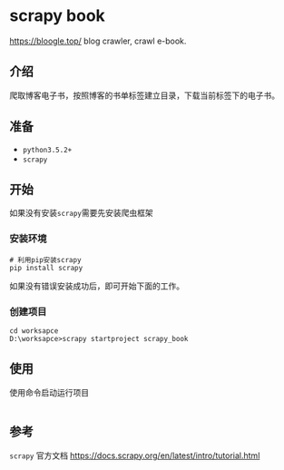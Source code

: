 # scrapy book
https://bloogle.top/ blog crawler, crawl e-book.

## 介绍

爬取博客电子书，按照博客的书单标签建立目录，下载当前标签下的电子书。

## 准备

- `python3.5.2+`
- `scrapy`

## 开始

如果没有安装`scrapy`需要先安装爬虫框架

### 安装环境

```shell
# 利用pip安装scrapy
pip install scrapy
```

如果没有错误安装成功后，即可开始下面的工作。

### 创建项目

```shell
cd worksapce
D:\worksapce>scrapy startproject scrapy_book
```

## 使用

使用命令启动运行项目

```shell

```

## 参考

`scrapy` 官方文档 https://docs.scrapy.org/en/latest/intro/tutorial.html